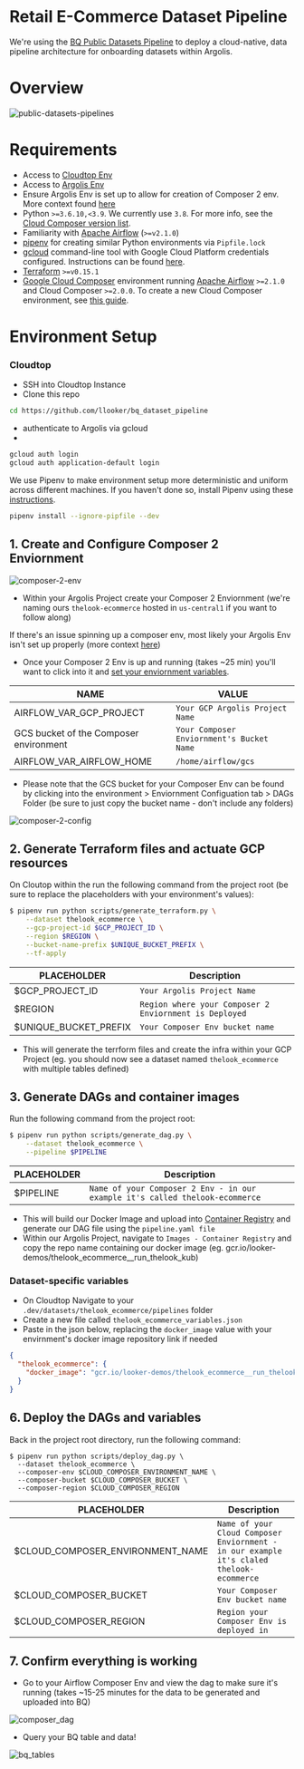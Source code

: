 # Retail E-Commerce Dataset Pipeline

We're using the [BQ Public Datasets Pipeline](https://github.com/GoogleCloudPlatform/public-datasets-pipelines) to deploy a cloud-native, data pipeline architecture for onboarding datasets within Argolis.

# Overview

![public-datasets-pipelines](images/architecture.png)

# Requirements

- Access to [Cloudtop Env](https://support.google.com/techstop/answer/2662330?hl=en&ref_topic=2683844)
- Access to [Argolis Env](https://docs.google.com/document/d/1bWTzNttV3guOF_pO0Yt9RHk8IPZR5E8DWc7Sbqk3avA/preview)
- Ensure Argolis Env is set up to allow for creation of Composer 2 env. More context found [here](https://docs.google.com/document/d/1hkaIOJLsmOqpodfJ7o-sFYcgCqv4u3FdiSotdW-udhE/edit#heading=h.pa15kw7vycrj)
- Python `>=3.6.10,<3.9`. We currently use `3.8`. For more info, see the [Cloud Composer version list](https://cloud.google.com/composer/docs/concepts/versioning/composer-versions).
- Familiarity with [Apache Airflow](https://airflow.apache.org/docs/apache-airflow/stable/concepts/index.html) (`>=v2.1.0`)
- [pipenv](https://pipenv-fork.readthedocs.io/en/latest/install.html#installing-pipenv) for creating similar Python environments via `Pipfile.lock`
- [gcloud](https://cloud.google.com/sdk/gcloud) command-line tool with Google Cloud Platform credentials configured. Instructions can be found [here](https://cloud.google.com/sdk/docs/initializing).
- [Terraform](https://learn.hashicorp.com/tutorials/terraform/install-cli) `>=v0.15.1`
- [Google Cloud Composer](https://cloud.google.com/composer/docs/concepts/overview) environment running [Apache Airflow](https://airflow.apache.org/docs/apache-airflow/stable/concepts.html) `>=2.1.0` and Cloud Composer `>=2.0.0`. To create a new Cloud Composer environment, see [this guide](https://cloud.google.com/composer/docs/how-to/managing/creating).

# Environment Setup

### Cloudtop
- SSH into Cloudtop Instance
- Clone this repo

```bash
cd https://github.com/llooker/bq_dataset_pipeline
```

- authenticate to Argolis via gcloud
- 
```bash
gcloud auth login
gcloud auth application-default login
```


We use Pipenv to make environment setup more deterministic and uniform across different machines. If you haven't done so, install Pipenv using these [instructions](https://pipenv-fork.readthedocs.io/en/latest/install.html#installing-pipenv).

```bash
pipenv install --ignore-pipfile --dev
```

## 1. Create and Configure Composer 2 Enviornment

![composer-2-env](images/create_composer_env.png)

- Within your Argolis Project create your Composer 2 Enviornment (we're naming ours `thelook-ecommerce` hosted in `us-central1` if you want to follow along)

If there's an issue spinning up a composer env, most likely your Argolis Env isn't set up properly (more context [here](https://docs.google.com/document/d/1hkaIOJLsmOqpodfJ7o-sFYcgCqv4u3FdiSotdW-udhE/edit#heading=h.pa15kw7vycrj))

- Once your Composer 2 Env is up and running (takes ~25 min) you'll want to click into it and [set your enviornment variables](https://cloud.google.com/composer/docs/composer-2/set-environment-variables#console).

| NAME                                   | VALUE                                     |
| -------------------------------------- | ----------------------------------------- |
| AIRFLOW_VAR_GCP_PROJECT                | `Your GCP Argolis Project Name`           |
| GCS bucket of the Composer environment | `Your Composer Enviornment's Bucket Name` |
| AIRFLOW_VAR_AIRFLOW_HOME               | `/home/airflow/gcs`                       |

- Please note that the GCS bucket for your Composer Env can be found by clicking into the environment > Enviornment Configuation tab > DAGs Folder (be sure to just copy the bucket name - don't include any folders)

![composer-2-config](images/composer_config.png)

## 2. Generate Terraform files and actuate GCP resources

On Cloutop within the run the following command from the project root (be sure to replace the placeholders with your environment's values):

```bash
$ pipenv run python scripts/generate_terraform.py \
    --dataset thelook_ecommerce \
    --gcp-project-id $GCP_PROJECT_ID \
    --region $REGION \
    --bucket-name-prefix $UNIQUE_BUCKET_PREFIX \
    --tf-apply
```

| PLACEHOLDER           | Description                                            |
| --------------------- | ------------------------------------------------------ |
| $GCP_PROJECT_ID       | `Your Argolis Project Name`                            |
| $REGION               | `Region where your Composer 2 Enviornment is Deployed` |
| $UNIQUE_BUCKET_PREFIX | `Your Composer Env bucket name`                        |

- This will generate the terrform files and create the infra within your GCP Project (eg. you should now see a dataset named `thelook_ecommerce` with multiple tables defined)

## 3. Generate DAGs and container images

Run the following command from the project root:

```bash
$ pipenv run python scripts/generate_dag.py \
    --dataset thelook_ecommerce \
    --pipeline $PIPELINE
```

| PLACEHOLDER | Description                                                                  |
| ----------- | ---------------------------------------------------------------------------- |
| $PIPELINE   | `Name of your Composer 2 Env - in our example it's called thelook-ecommerce` |

- This will build our Docker Image and upload into [Container Registry](https://cloud.google.com/container-registry) and generate our DAG file using the `pipeline.yaml file`
- Within our Argolis Project, navigate to `Images - Container Registry` and copy the repo name containing our docker image (eg. gcr.io/looker-demos/thelook_ecommerce\_\_run_thelook_kub)

### Dataset-specific variables

- On Cloudtop Navigate to your `.dev/datasets/thelook_ecommerce/pipelines` folder
- Create a new file called `thelook_ecommerce_variables.json`
- Paste in the json below, replacing the `docker_image` value with your envirnment's docker image repository link if needed

```json
{
  "thelook_ecommerce": {
    "docker_image": "gcr.io/looker-demos/thelook_ecommerce__run_thelook_kub"
  }
}
```

## 6. Deploy the DAGs and variables

Back in the project root directory, run the following command:

```
$ pipenv run python scripts/deploy_dag.py \
  --dataset thelook_ecommerce \
  --composer-env $CLOUD_COMPOSER_ENVIRONMENT_NAME \
  --composer-bucket $CLOUD_COMPOSER_BUCKET \
  --composer-region $CLOUD_COMPOSER_REGION
```

| PLACEHOLDER                      | Description                                                                              |
| -------------------------------- | ---------------------------------------------------------------------------------------- |
| $CLOUD_COMPOSER_ENVIRONMENT_NAME | `Name of your Cloud Composer Enviornment - in our example it's claled thelook-ecommerce` |
| $CLOUD_COMPOSER_BUCKET           | `Your Composer Env bucket name`                                                          |
| $CLOUD_COMPOSER_REGION           | `Region your Composer Env is deployed in`                                                |

## 7. Confirm everything is working

- Go to your Airflow Composer Env and view the dag to make sure it's running (takes ~15-25 minutes for the data to be generated and uploaded into BQ)

![composer_dag](images/composer_dag.png)

- Query your BQ table and data!

![bq_tables](images/bq_tables.png)

